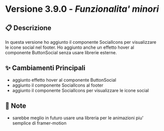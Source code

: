 # Versione 3.9.0 - _Funzionalita' minori_

## 📋 Descrizione

In questa versione ho aggiunto il componente SocialIcons per visualizzare le icone social nel footer. Ho aggiunto anche un effetto hover al componente ButtonSocial senza usare librerie esterne.

## ✨ Cambiamenti Principali

- aggiunto effetto hover al componente ButtonSocial
- aggiunto il componente SocialIcons al footer
- aggiunto il componente SocialIcons per visualizzare le icone social

## 📝 Note

- sarebbe meglio in futuro usare una libreria per le animazioni piu' semplice di framer-motion
